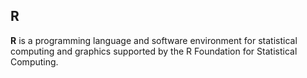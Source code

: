 ## R

**R** is a programming language and software environment for statistical computing and graphics supported by the R Foundation for Statistical Computing.
